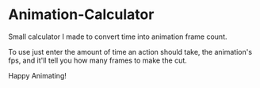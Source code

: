 # Animation-Calculator
Small calculator I made to convert time into animation frame count.

To use just enter the amount of time an action should take, the animation's fps, and it'll tell you how many frames to make the cut.

Happy Animating!